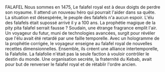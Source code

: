 FALAFEL
Nous sommes en 1475,
Le falafel royal est à deux doigts de perdre son royaume.
Il attend un nouveau héro qui pourrait l'aider dans sa quête.
La situation est désespérée, le peuple des falafels n'a aucun espoir.
L'élu des falafels était supossé arrivé il y a 100 ans.
La prophétie magique de la pity pita falafel serrait fausse ? 
Soudain, une étrange fragrance emplit l'air. Un voyageur du futur, muni de technologies avancées, surgit pour révéler que l'élu avait été retardé par une faille temporelle. Avec un hologramme de la prophétie corrigée, le voyageur enseigne au falafel royal de nouvelles recettes dimensionnelles. Ensemble, ils créent une alliance intertemporelle, la Falafolie.
La falafolie n'était pas la seule faction à vouloir contrôler le destin du monde. Une organisation secrète, la fraternité du Kebab, avait pour but de renverser le falafel royal et de rétablir l'ordre ancien.
